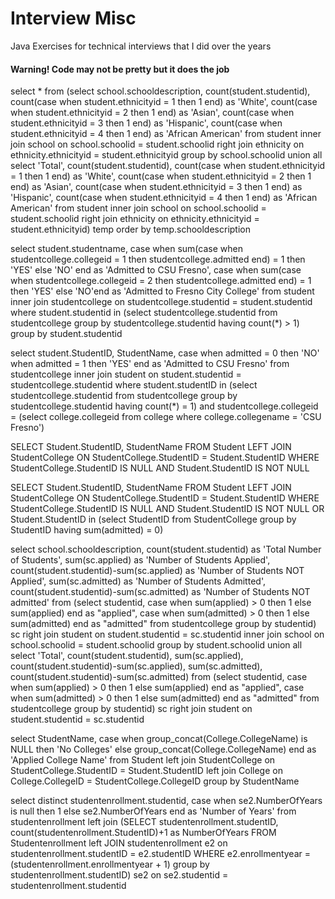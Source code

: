 # Interview Misc

Java Exercises for technical interviews that I did over the years

#### Warning! Code may not be pretty but it does the job

select * from (select school.schooldescription, count(student.studentid), count(case when student.ethnicityid = 1 then 1 end) as 'White', count(case when student.ethnicityid = 2 then 1 end) as 'Asian', count(case when student.ethnicityid = 3 then 1 end) as 'Hispanic', count(case when student.ethnicityid = 4 then 1 end) as 'African American' from student inner join school on school.schoolid = student.schoolid right join ethnicity on ethnicity.ethnicityid = student.ethnicityid group by school.schoolid union all select 'Total', count(student.studentid), count(case when student.ethnicityid = 1 then 1 end) as 'White', count(case when student.ethnicityid = 2 then 1 end) as 'Asian', count(case when student.ethnicityid = 3 then 1 end) as 'Hispanic', count(case when student.ethnicityid = 4 then 1 end) as 'African American' from student inner join school on school.schoolid = student.schoolid right join ethnicity on ethnicity.ethnicityid = student.ethnicityid) temp order by temp.schooldescription

select student.studentname, case when sum(case when studentcollege.collegeid = 1 then studentcollege.admitted end) = 1 then 'YES' else 'NO' end as 'Admitted to CSU Fresno', case when sum(case when studentcollege.collegeid = 2 then studentcollege.admitted end) = 1 then 'YES' else 'NO'end as 'Admitted to Fresno City College' from student inner join studentcollege on studentcollege.studentid = student.studentid where student.studentid in (select studentcollege.studentid from studentcollege group by studentcollege.studentid having count(*) > 1) group by student.studentid

select student.StudentID, StudentName, case when admitted = 0 then 'NO' when admitted = 1 then 'YES' end as 'Admitted to CSU Fresno' from studentcollege inner join student on student.studentid = studentcollege.studentid where student.studentID in (select studentcollege.studentid from studentcollege group by studentcollege.studentid having count(*) = 1) and studentcollege.collegeid = (select college.collegeid from college where college.collegename = 'CSU Fresno')

SELECT Student.StudentID, StudentName FROM Student LEFT JOIN StudentCollege ON StudentCollege.StudentID = Student.StudentID WHERE StudentCollege.StudentID IS NULL AND Student.StudentID IS NOT NULL

SELECT Student.StudentID, StudentName FROM Student LEFT JOIN StudentCollege ON StudentCollege.StudentID = Student.StudentID WHERE StudentCollege.StudentID IS NULL AND Student.StudentID IS NOT NULL OR Student.StudentID in (select StudentID from StudentCollege group by StudentID having sum(admitted) = 0)

select school.schooldescription, count(student.studentid) as 'Total Number of Students', sum(sc.applied) as 'Number of Students Applied', count(student.studentid)-sum(sc.applied) as 'Number of Students NOT Applied', sum(sc.admitted) as 'Number of Students Admitted', count(student.studentid)-sum(sc.admitted) as 'Number of Students NOT admitted' from (select studentid, case when sum(applied) > 0 then 1 else sum(applied) end as "applied", case when sum(admitted) > 0 then 1 else sum(admitted) end as "admitted" from studentcollege group by studentid) sc right join student on student.studentid = sc.studentid inner join school on school.schoolid = student.schoolid group by student.schoolid union all select 'Total', count(student.studentid), sum(sc.applied), count(student.studentid)-sum(sc.applied), sum(sc.admitted), count(student.studentid)-sum(sc.admitted) from (select studentid, case when sum(applied) > 0 then 1 else sum(applied) end as "applied", case when sum(admitted) > 0 then 1 else sum(admitted) end as "admitted" from studentcollege group by studentid) sc right join student on student.studentid = sc.studentid

select StudentName, case when group_concat(College.CollegeName) is NULL then 'No Colleges' else group_concat(College.CollegeName) end as 'Applied College Name' from Student left join StudentCollege on StudentCollege.StudentID = Student.StudentID left join College on College.CollegeID = StudentCollege.CollegeID group by StudentName

select distinct studentenrollment.studentid, case when se2.NumberOfYears is null then 1 else se2.NumberOfYears end as 'Number of Years' from studentenrollment left join (SELECT studentenrollment.studentID, count(studentenrollment.StudentID)+1 as NumberOfYears FROM   Studentenrollment left JOIN studentenrollment e2 on studentenrollment.studentID = e2.studentID WHERE  e2.enrollmentyear = (studentenrollment.enrollmentyear + 1) group by studentenrollment.studentID) se2 on se2.studentid = studentenrollment.studentid

